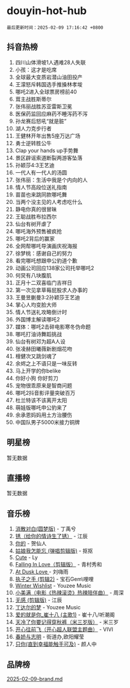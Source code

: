 # douyin-hot-hub

`最后更新时间：2025-02-09 17:16:42 +0800`

## 抖音热榜

1. 四川山体滑坡1人遇难28人失联
1. 小孩：这才是吃席
1. 全球最大变质岩潜山油田投产
1. 王濛怒斥韩国选手推搡林孝埈
1. 哪吒2进入全球票房榜前40
1. 茸主战胜斯蒂尔
1. 张伟丽战胜苏亚雷斯卫冕
1. 医保药监回应麻药不睡泻药不泻
1. 孙龙赛后怒吼“就是脏”
1. 湖人力克步行者
1. 王健林开年出售5座万达广场
1. 勇士逆转胜公牛
1. Clap your hands up手势舞
1. 景区辟谣索道断裂两游客坠落
1. 孙颖莎4:3王艺迪
1. 一代人有一代人的汤圆
1. 张伟丽：生活中我是个内向的人
1. 情人节高段位送礼指南
1. 苗苗也来跳同款哪吒舞
1. 当两个没主见的人考虑吃什么
1. 静电你真的很冒昧
1. 王聪战胜布拉西尔
1. 仙台有树开虐了
1. 哪吒海外预售被疯抢
1. 哪吒2背后的赢家
1. 全网帮哪吒导演画庆祝海报
1. 徐梦桃：感谢自己的努力
1. 看完哪吒想跟申公豹道个歉
1. 动画公司回应138家公司托举哪吒2
1. 何炅有八块腹肌
1. 正月十二双喜临门吉祥日
1. 第一次见拿草莓屁股求人办事的
1. 王曼昱蒯曼3:2孙颖莎王艺迪
1. 掌心人均变脸大师
1. 情人节送礼攻略倒计时
1. 外国博主解读哪吒2
1. 媒体：哪吒2击碎电影寒冬伪命题
1. 哪吒打油诗舞蹈挑战
1. 仙台有树邓为超A人设
1. 张凌赫田曦薇新剧烟花吻
1. 檀健次又跳剑魂了
1. 余烬之上不语只是一味反转
1. 马上开学的你belike
1. 你好小狗 你好剪刀
1. 宠物很乖原来是智商问题
1. 哪吒2抖音影评量突破百万
1. 杜兰特该不该离开太阳
1. 萌娃版哪吒申公豹来了
1. 余承恩妈妈用土方治腰伤
1. 中国队男子5000米接力铜牌

## 明星榜

暂无数据

## 直播榜

暂无数据

## 音乐榜

1. [消散对白(圆梦版)](https://sf5-hl-cdn-tos.douyinstatic.com/obj/tos-cn-ve-2774/og4jB5I5IizzoZVAAAzWgBMAsMDWoArfwBOiFs) - 丁禹兮
1. [锈（给你的情诗生了锈）](https://sf5-hl-cdn-tos.douyinstatic.com/obj/tos-cn-ve-2774/o8a1PBtVqIYbPEGK6e5A4egedVMdm3fCIz6bbE) - 江辰
1. [你的](https://sf5-hl-cdn-tos.douyinstatic.com/obj/tos-cn-ve-2774/oYuIeKf42jB7sEV6B2upMdpYAgfrQWj0FeRegh) - 贺仙人
1. [姑娘我怎能忘 (弹唱剪辑版)](https://sf5-hl-cdn-tos.douyinstatic.com/obj/tos-cn-ve-2774/okamwrBGEMz6illuEofAsMV4yzF5tVWbBiA5AI) - 抠抠
1. [Cute](https://sf3-cdn-tos.douyinstatic.com/obj/tos-cn-ve-2774/o4IbIzHWKAAB4wsS5qMBRiiAlEBGTpQRNfFvuo) - Ly
1. [Falling In Love（剪辑版）](https://sf5-hl-cdn-tos.douyinstatic.com/obj/tos-cn-ve-2774/o8ajpA8zzgBPahbBIO8AcKGBLJezFCRd1wfP9f) - 青村秀和
1. [ At Dusk  Love ](https://sf5-hl-cdn-tos.douyinstatic.com/obj/tos-cn-ve-2774/o8CrpCf5CaYgI4ZrtQgMQAFEfuGqNnRSDQAPBc) - 刘嗨雨
1. [执子之手 (剪辑2)](https://sf5-hl-cdn-tos.douyinstatic.com/obj/tos-cn-ve-2774/oUoZLQjCc31XzqsBnBQUNgeKtYPBcgbFDwtfcu) - 宝石Gem\哩哩
1. [Winter Wishlist](https://sf6-cdn-tos.douyinstatic.com/obj/tos-cn-ve-2774/oIIgUOeamCFCVAzxN6MFRLIBlLGpUqQxeeHrLE) - Youzee Music
1. [小美满（电影《热辣滚烫》热辣陪伴曲）](https://sf5-hl-cdn-tos.douyinstatic.com/obj/tos-cn-ve-2774/o0GAn2lSgfZIDUgtevCGDQYnFg4CwnrBaxbTZL) - 周深
1. [无感 (剪辑版)](https://sf5-hl-cdn-tos.douyinstatic.com/obj/tos-cn-ve-2774/o0eIsUzJBDlQaQFC5OFlgbMEZC1TFYBftOBn6p) - 江辰
1. [丁达尔的梦](https://sf5-hl-cdn-tos.douyinstatic.com/obj/tos-cn-ve-2774/oMU3WirUZBVQkAC9ccG5P2IQirziZM2RTInUY) - Youzee Music
1. [爱的就是你_崔十八 (主歌1)](https://sf5-hl-cdn-tos.douyinstatic.com/obj/tos-cn-ve-2774/oI5BO5DhFZ6UTcNCnZaOCBLtZ7WIMQGfgnXf5E) - 崔十八/听潮阁
1. [天冷了你要记得穿秋裤（米三岁版）](https://sf5-hl-cdn-tos.douyinstatic.com/obj/tos-cn-ve-2774/oQlIwVIDWiZ6BQilAorS7MA0AgCkQDvcZAdm1) - 米三岁
1. [开心往前飞（开心超人联盟主题曲）](https://sf5-hl-cdn-tos.douyinstatic.com/obj/tos-cn-ve-2774/9d8fb7c82cf1421fb93a9fe925275e0a) - VIVI
1. [春娇与志明](https://sf5-hl-cdn-tos.douyinstatic.com/obj/tos-cn-ve-2774/e530d8fceb7044b39707d7f9ff54add1) - 街道办,欧阳耀莹
1. [只你(直到幸福能触手可及)](https://sf5-hl-cdn-tos.douyinstatic.com/obj/tos-cn-ve-2774/o0lBkRDzFTeaVSUz3ZZSCBVtZ5DIMQGfgmEAuE) - 颜人中

## 品牌榜

[2025-02-09-brand.md](2025-02-09-brand.md)
